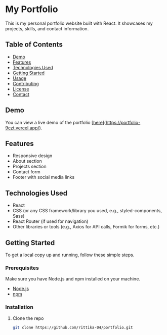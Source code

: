 # My Portfolio

This is my personal portfolio website built with React. It showcases my projects, skills, and contact information.

## Table of Contents

- [Demo](#demo)
- [Features](#features)
- [Technologies Used](#technologies-used)
- [Getting Started](#getting-started)
- [Usage](#usage)
- [Contributing](#contributing)
- [License](#license)
- [Contact](#contact)

## Demo

You can view a live demo of the portfolio [[here](https://your-portfolio-link.com)](https://portfolio-9czt.vercel.app/).

## Features

- Responsive design
- About section
- Projects section
- Contact form
- Footer with social media links

## Technologies Used

- React
- CSS (or any CSS framework/library you used, e.g., styled-components, Sass)
- React Router (if used for navigation)
- Other libraries or tools (e.g., Axios for API calls, Formik for forms, etc.)

## Getting Started

To get a local copy up and running, follow these simple steps.

### Prerequisites

Make sure you have Node.js and npm installed on your machine.

- [Node.js](https://nodejs.org/)
- [npm](https://www.npmjs.com/)

### Installation

1. Clone the repo
   ```sh
   git clone https://github.com/rittika-04/portfolio.git
